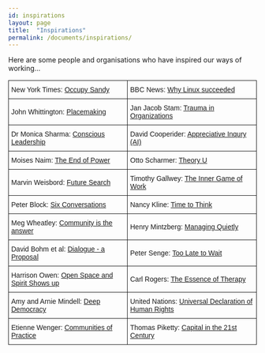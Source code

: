 ```yaml
---
id: inspirations
layout: page
title:  "Inspirations"
permalink: /documents/inspirations/
---
```


Here are some people and organisations who have inspired our ways of working...

<style type="text/css">
.tg  {border-collapse:collapse;border-spacing:0;}
.tg td{font-family:Arial, sans-serif;font-size:14px;padding:10px 5px;border-style:solid;border-width:1px;overflow:hidden;word-break:normal;}
.tg th{font-family:Arial, sans-serif;font-size:14px;font-weight:normal;padding:10px 5px;border-style:solid;border-width:1px;overflow:hidden;word-break:normal;}
</style>
<table class="tg">
  <tr>
    <td class="tg-031e">New York Times: <a href="http://www.nytimes.com/2012/11/11/nyregion/where-fema-fell-short-occupy-sandy-was-there.html?pagewanted=all&_r=0">Occupy Sandy</a></td>
    <td class="tg-031e">BBC News: <a href="http://www.bbc.co.uk/news/technology-18419231">Why Linux succeeded</a></td>
  </tr>
  <tr>
    <td class="tg-031e">John Whittington: <a href="/documents/johnwhittington.htm">Placemaking</a></td>
    <td class="tg-031e">Jan Jacob Stam: <a href="/documents/janjacobtrauma.htm">Trauma in Organizations</a></td>
  </tr>
  <tr>
    <td class="tg-031e">Dr Monica Sharma: <a href="/documents/monicasharma.pdf">Conscious Leadership</td>
    <td class="tg-031e">David Cooperider: <a href="/documents/davidcooperider.pdf">Appreciative Inqury (AI)</a></td>
  </tr>
  <tr>
    <td class="tg-031e">Moises Naim: <a href="http://www.huffingtonpost.com/nathan-gardels/governance-after-the-end_b_3046164.html">The End of Power</a></td>
    <td class="tg-031e">Otto Scharmer: <a href="https://www.presencing.com/executivesummary">Theory U</a></td>
  </tr>
  <tr>
    <td class="tg-031e">Marvin Weisbord: <a href="/documents//marvin_weisbord_interview.htm">Future Search</a></td>
    <td class="tg-031e">Timothy Gallwey: <a href="/documents/innergame.htm">The Inner Game of Work</td>
  </tr>
  <tr>
    <td class="tg-031e">Peter Block: <a href="/documents/block6.htm">Six Conversations</a><br></td>
    <td class="tg-031e">Nancy Kline: <a href="/documents/nancyk.htm">Time to Think</a></td>
  </tr>
  <tr>
    <td class="tg-031e">Meg Wheatley: <a href="/documents/margaretwheatley.pdf">Community is the answer</a></td>
    <td class="tg-031e">Henry Mintzberg: <a href="/documents/managingquietly.htm">Managing Quietly</a></td>
  </tr>
  <tr>
    <td class="tg-031e">David Bohm et al: <a href="/documents/davidbohm.htm">Dialogue - a Proposal</a></td>
    <td class="tg-031e">Peter Senge: <a href="/documents/petersenge.htm">Too Late to Wait</a></td>
  </tr>
  <tr>
    <td class="tg-031e">Harrison Owen: <a href="/documents/openspacespirit.htm">Open Space and Spirit Shows up</a></td>
    <td class="tg-031e">Carl Rogers: <a href="/documents/rogersessence.htm">The Essence of Therapy</a></td>
  </tr>
  <tr>
    <td class="tg-031e">Amy and Arnie Mindell: <a href="/documents/mindells.htm">Deep Democracy</a></td>
    <td class="tg-031e">United Nations: <a href="/documents/unidechr.htm">Universal Declaration of Human Rights</a></td>
  </tr>
  <tr>
    <td class="tg-031e">Etienne Wenger: <a href="/documents/wengercommofpractice.pdf">Communities of Practice</a></td>
    <td class="tg-031e">Thomas Piketty: <a href="http://www.theguardian.com/books/2014/apr/13/occupy-right-capitalism-failed-world-french-economist-thomas-piketty">Capital in the 21st Century</a></td>
  </tr>

</table>
